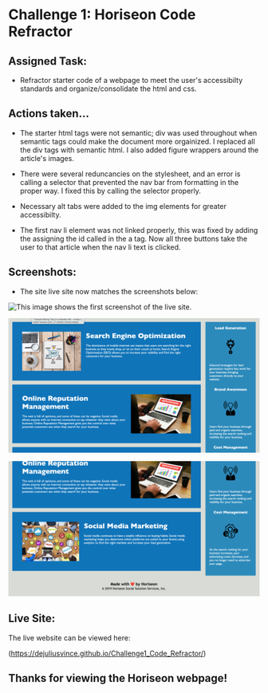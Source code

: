 # Challenge 1: Horiseon Code Refractor
## Assigned Task:

* Refractor starter code of a webpage to meet the user's accessibilty standards and organize/consolidate the html and css.

## Actions taken...

* The starter html tags were not semantic; div was used throughout when semantic tags could make the document more orgainized. I replaced all the div tags with semantic html. I also added figure wrappers around the article's images.

* There were several reduncancies on the stylesheet, and an error is calling a selector that prevented the nav bar from formatting in the proper way. I fixed this by calling the selector properly.

* Necessary alt tabs were added to the img elements for greater accessibilty.

* The first nav li element was not linked properly, this was fixed by adding the assigning the id called in the a tag. Now all three buttons take the user to that article when the nav li text is clicked. 

## Screenshots:

* The site live site now matches the screenshots below:

![This image shows the first screenshot of the live site.](./assets/Screen%20Shot%202022-06-12%20at%207.54.37%20PM.png)

![This image shows the second screenshot of the live site.](./assets/Screen%20Shot%202022-06-12%20at%207.54.46%20PM.png)

![This image shows the third screenshot of the live site](./assets/Screen%20Shot%202022-06-12%20at%207.54.54%20PM.png)

## Live Site:

The live website can be viewed here: 

(https://dejuliusvince.github.io/Challenge1_Code_Refractor/)

## **Thanks for viewing the Horiseon webpage!**





